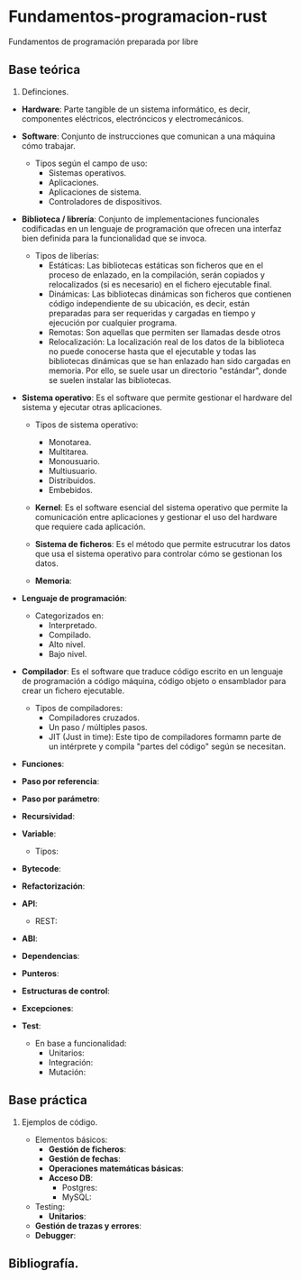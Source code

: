 # Fundamentos-programacion-rust
Fundamentos de programación preparada por libre

## Base teórica

1. Definciones.
- **Hardware**: Parte tangible de un sistema informático, es decir, componentes eléctricos, electróncicos y electromecánicos.


- **Software**: Conjunto de instrucciones que comunican a una máquina cómo trabajar.
    - Tipos según el campo de uso:
      - Sistemas operativos.
      - Aplicaciones.
      - Aplicaciones de sistema.
      - Controladores de dispositivos.


- **Biblioteca / librería**: Conjunto de implementaciones funcionales codificadas en un lenguaje de programación que ofrecen una interfaz bien definida para la funcionalidad que se invoca.
    - Tipos de liberías:
        - Estáticas: Las bibliotecas estáticas son ficheros que en el proceso de enlazado, en la compilación, serán copiados
        y relocalizados (si es necesario) en el fichero ejecutable final.
        - Dinámicas: Las bibliotecas dinámicas son ficheros que contienen código independiente de su ubicación,
        es decir, están preparadas para ser requeridas y cargadas en tiempo y ejecución por cualquier programa.
        - Remotas: Son aquellas que permiten ser llamadas desde otros
        - Relocalización: La localización real de los datos de la biblioteca no puede conocerse hasta que el ejecutable y todas las bibliotecas dinámicas que se han enlazado han sido cargadas en memoria. Por ello, se suele usar un directorio "estándar", donde se suelen instalar las bibliotecas.


- **Sistema operativo**: Es el software que permite gestionar el hardware del sistema y ejecutar otras aplicaciones.
  - Tipos de sistema operativo:
    - Monotarea.
    - Multitarea.
    - Monousuario.
    - Multiusuario.
    - Distribuidos.
    - Embebidos.


  - **Kernel**: Es el software esencial del sistema operativo que permite la comunicación entre aplicaciones y gestionar el
    uso del hardware que requiere cada aplicación.


  - **Sistema de ficheros**: Es el método que permite estrucutrar los datos que usa el sistema operativo para controlar cómo se gestionan los datos.


  - **Memoria**:


- **Lenguaje de programación**:
    - Categorizados en:
      - Interpretado.
      - Compilado.
      - Alto nivel.
      - Bajo nivel.


- **Compilador**: Es el software que traduce código escrito en un lenguaje de programación a código máquina, código objeto o ensamblador para crear un fichero ejecutable.
  - Tipos de compiladores:
    - Compiladores cruzados.
    - Un paso / múltiples pasos.
    - JIT (Just in time): Este tipo de compiladores formamn parte de un intérprete y compila "partes del código" según se necesitan.


- **Funciones**:


- **Paso por referencia**:


- **Paso por parámetro**:

- **Recursividad**:

- **Variable**:
  - Tipos:


- **Bytecode**:

- **Refactorización**:


- **API**:
  - REST:


- **ABI**:


- **Dependencias**:


- **Punteros**:


- **Estructuras de control**:


- **Excepciones**:


- **Test**:
  - En base a funcionalidad:
      - Unitarios:
      - Integración:
      - Mutación:

## Base práctica

1. Ejemplos de código.

    - Elementos básicos:
        - **Gestión de ficheros**:
        - **Gestión de fechas**:
        - **Operaciones matemáticas básicas**:
        - **Acceso DB**:
            - Postgres:
            - MySQL:
    - Testing:
        - **Unitarios**:
    - **Gestión de trazas y errores**:
    - **Debugger**:


## Bibliografía.